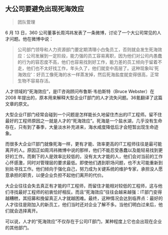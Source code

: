 ## 大公司要避免出现死海效应

> 团队管理

6 月 13 日，360 公司董事长周鸿祎发表了一条微博，讨论了一个大公司常见的人才问题。他在微博中说：

> 公司部门领导和人力资源部门要定期清理小白兔员工，否则就会发生死海效应：公司发展到一定阶段，能力强的员工容易离职，因为他们对公司内愚蠢的行为的容忍度不高，他们也容易找到好工作，能力差的员工倾向于留着不走，他们也不太好找工作，年头久了，他们就变中高层了。这种现象叫‘死海效应’：好员工像死海的水一样蒸发掉，然后死海盐度就变得很高，正常生物不容易存活。

人才领域的“死海效应”，是IT咨询顾问布鲁斯·韦伯斯特（Bruce Webster）在 2008 年提出的，原本用来解释大型企业IT部门的人才流失问题。36氪翻译了这篇文章的原文。

大型企业IT部门经常会碰到一个问题是怎样能长久地留住杰出的IT工程师。留不住最好的工程师原因之一就是人才的“死海效应”。死海是一个盐水湖，几乎没有生命存在，只有到了春季，大量淡水补充进来，海水咸度降低后才会短暂出现生命迹象。

而很多大企业IT部门就像死海一样，更有才能、效率更高的IT工程师往往是最可能离开的人。原因正如周鸿祎微博中说的那样，他们不能忍受愚蠢以及能轻易找到更好的工作。而剩下的人是效率比较低的，没有太大才能的人，他们会对当前的工作心怀感激，同时对管理层的要求最低。即使他们遇到职场问题，也不太可能重新到别处寻找工作。他们倾向于强化自己，努力成为关键系统的维护专家，承担没人愿意承担的职责，以便企业负担不起他们离开的代价。

大企业往往会失去真正有才能的IT工程师，而留住才能相对较低的工程师，这与他们寻找最好工程师的初衷恰好相反。而且“死海效应”往往会越来越强：IT部门变得越糟糕，其招募和挽留真正人才就越困难。最终，这种情况会达到临界点：最好的人才往往是刚加入的新员工，他们当时还对企业了解不多。当他们明白过来后，他们就会选择离开。

可以说，人才的“死海效应”不仅存在于公司IT部门，某种程度上它也会出现在企业的其他部门。